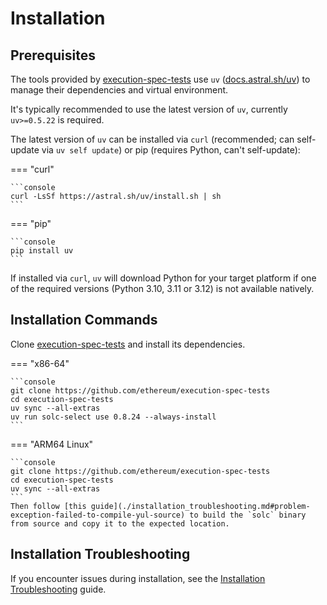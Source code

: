 # Installation

## Prerequisites

The tools provided by [execution-spec-tests](https://github.com/ethereum/execution-spec-tests) use `uv` ([docs.astral.sh/uv](https://docs.astral.sh/uv/)) to manage their dependencies and virtual environment.

It's typically recommended to use the latest version of `uv`, currently `uv>=0.5.22` is required.

The latest version of `uv` can be installed via `curl` (recommended; can self-update via `uv self update`) or pip (requires Python, can't self-update):

=== "curl"

    ```console
    curl -LsSf https://astral.sh/uv/install.sh | sh
    ```

=== "pip"

    ```console
    pip install uv
    ```

If installed via `curl`, `uv` will download Python for your target platform if one of the required versions (Python 3.10, 3.11 or 3.12) is not available natively.

## Installation Commands

Clone [execution-spec-tests](https://github.com/ethereum/execution-spec-tests) and install its dependencies.

=== "x86-64"

    ```console
    git clone https://github.com/ethereum/execution-spec-tests
    cd execution-spec-tests
    uv sync --all-extras
    uv run solc-select use 0.8.24 --always-install
    ```

=== "ARM64 Linux"

    ```console
    git clone https://github.com/ethereum/execution-spec-tests
    cd execution-spec-tests
    uv sync --all-extras
    ```
    Then follow [this guide](./installation_troubleshooting.md#problem-exception-failed-to-compile-yul-source) to build the `solc` binary from source and copy it to the expected location.

## Installation Troubleshooting

If you encounter issues during installation, see the [Installation Troubleshooting](./installation_troubleshooting.md) guide.
